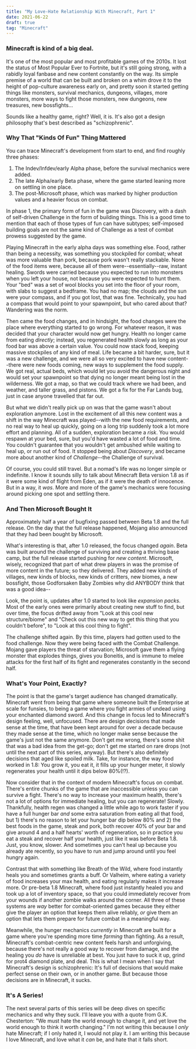 ```yaml
---
title: "My Love-Hate Relationship With Minecraft, Part 1"
date: 2021-06-22
draft: true
tag: "Minecraft"
---
```


### Minecraft is kind of a big deal.
It's one of the most popular and most profitable games of the 2010s. It lost the status of Most Popular Ever to Fortnite, but it's still going strong, with a rabidly loyal fanbase and new content constantly on the way. Its simple premise of a world that can be built and broken on a whim drove it to the height of pop-culture awareness early on, and pretty soon it started getting things like monsters, survival mechanics, dungeons, villages, more monsters, more ways to fight those monsters, new dungeons, new treasures, new bossfights...

Sounds like a healthy game, right? Well, it is. It's also got a design philosophy that's best described as "schizophrenic".

### Why That "Kinds Of Fun" Thing Mattered
You can trace Minecraft's development from start to end, and find roughly three phases:
1. The Indev/Infdev/early Alpha phase, before the survival mechanics were added.
2. The late Alpha/early Beta phase, where the game started leaning more on settling in one place.
3. The post-Microsoft phase, which was marked by higher production values and a heavier focus on combat.

In phase 1, the primary form of fun in the game was Discovery, with a dash of self-driven Challenge in the form of building things. This is a good time to mention that each of those types of fun can have subtypes; self-imposed building goals are not the same kind of Challenge as a test of combat prowess suggested by the game.

Playing Minecraft in the early alpha days was something else. Food, rather than being a necessity, was something you stockpiled for combat; wheat was more valuable than pork, because pork wasn't really stackable. None of the food items were, because all of them were--essentially--raw, instant healing. Swords were carried because you expected to run into monsters when you left your house, not because you were expected to hunt them. Your "bed" was a set of wool blocks you set into the floor of your room, with slabs to suggest a bedframe. You had no map; the clouds and the sun were your compass, and if you got lost, that was fine. Technically, you had a compass that would point to your spawnpoint, but who cared about that? Wandering was the norm.

Then came the food changes, and in hindsight, the food changes were the place where everything started to go wrong. For whatever reason, it was decided that your character would now get hungry. Health no longer came from eating *directly*; instead, you regenerated health slowly as long as your food bar was above a certain value. You could now stack food, keeping massive stockpiles of any kind of meal. Life became a bit harder, sure, but it was a new challenge, and we were all so very excited to have new content--there were new foods coming, new ways to supplement the food supply. We got real, actual beds, which would let you avoid the dangerous night and would set your spawnpoint so that dying no longer meant being lost in the wilderness. We got a map, so that we could track where we had been, and weather, and taller grass, and pistons. We got a fix for the Far Lands bug, just in case anyone travelled that far out.

But what we didn't really pick up on was that the game wasn't about exploration anymore. Lost in the excitement of all this new content was a shift in the way Minecraft was played--with the new food requirements, and no real way to heal up quickly, going on a long trip suddenly took a lot more effort and planning. All of a sudden, exploration became a *risk*. You would respawn at your bed, sure, but you'd have wasted a lot of food and time. You couldn't guarantee that you wouldn't get ambushed while waiting to heal up, or run out of food. It stopped being about *Discovery*, and became more about another kind of *Challenge*--the Challenge of survival.

Of course, you could still travel. But a nomad's life was no longer simple or indefinite. I know it sounds silly to talk about Minecraft Beta version 1.8 as if it were some kind of flight from Eden, as if it were the death of innocence. But in a way, it *was*. More and more of the game's mechanics were focusing around picking one spot and settling there.

### And Then Microsoft Bought It
Approximately half a year of bugfixing passed between Beta 1.8 and the full release. On the day that the full release happened, Mojang also announced that they had been bought by Microsoft.

What's interesting is that, after 1.0 released, the focus changed *again*. Beta was built around the challenge of surviving and creating a thriving base camp, but the full release started pushing for *new content*. Microsoft, wisely, recognized that part of what drew players in was the promise of more content in the future; so they delivered. They added new kinds of villages, new kinds of blocks, new kinds of critters, new biomes, a new bossfight, those Godforsaken Baby Zombies why did ANYBODY think that was a good idea--

Look, the point is, updates after 1.0 started to look like *expansion packs*. Most of the early ones were primarily about creating new stuff to find, but over time, the focus drifted away from "Look at this cool new structure/biome" and "Check out this new way to get this thing that you couldn't before", to "Look at this cool thing to fight".

The challenge shifted again. By this time, players had gotten used to the food challenge. Now they were being faced with the Combat Challenge. Mojang gave players the threat of starvation; Microsoft gave them a flying monster that explodes things, gives you Boneitis, and is immune to melee attacks for the first half of its fight and regenerates constantly in the second half. 

### What's Your Point, Exactly?
The point is that the game's target audience has changed dramatically. Minecraft went from being that game where someone built the Enterprise at scale for funsies, to being a game where you fight armies of undead using your enchanted diamond sword. And this change in focus led to Minecraft's design feeling, well, unfocused. There are design decisions that made sense at the time, that have been kept around for over a decade because they made sense at the time, which no longer make sense because the game's just not the same anymore. Don't get me wrong, there's some shit that was a bad idea from the get-go; don't get me started on rare drops (not until the next part of this series, anyway). But there's also definitely decisions that aged like spoiled milk. Take, for instance, the way food worked in 1.8: You grow it, you eat it, it fills up your hunger meter, it slowly regenerates your health until it dips below 80%(!?).

Now consider that in the context of modern Minecraft's focus on combat. There's entire chunks of the game that are inaccessible unless you can survive a fight. There's no way to increase your maximum health, there's not a lot of options for immediate healing, but you can regenerate! Slowly. Thankfully, health regen was changed a little while ago to work faster if you have a full hunger bar *and* some extra saturation from eating all that food, but 1) there's no reason to let your hunger bar dip below 80% and 2) the best foods in the game, steak and pork, both recover 40% of your bar and give around 4 and a half hearts' worth of regeneration, so in practice you eat a steak and recover half your health, just like it was before Beta 1.8. Just, you know, slower. And sometimes you can't heal up because you already ate recently, so you have to run and jump around until you feel hungry again.

Contrast that with something like Breath of the Wild, where food instantly heals you and sometimes grants a buff. Or Valheim, where eating a variety of food increases your max health, and eating regularly makes it increase more. Or pre-beta 1.8 Minecraft, where food just instantly healed you and took up a lot of inventory space, so that you could immediately recover from your wounds if another zombie walks around the corner. All three of these systems are *way* better for combat-oriented games because they either give the player an option that keeps them alive reliably, *or* give them an option that lets them prepare for future combat in a meaningful way. 

Meanwhile, the hunger mechanics *currently* in Minecraft are built for a game where you're spending more time *farming* than fighting. As a result, Minecraft's combat-centric new content feels harsh and unforgiving, because there's not really a good way to recover from damage, and the healing you *do* have is unreliable at best. You just have to suck it up, grind for prot4 diamond plate, and deal. This is what I mean when I say that Minecraft's design is schizophrenic: It's full of decisions that would make perfect sense on their own, or in another game. But because those decisions are in Minecraft, it sucks.

### It's A Series!
The next several parts of this series will be deep dives on specific mechanics and why they suck. I'll leave you with a quote from G.K. Chesterton: "We must hate the world enough to change it, and yet love the world enough to think it worth changing." I'm not writing this because I *only* hate Minecraft; if I only hated it, I would not play it. I am writing this because I love Minecraft, and love what it *can* be, and hate that it falls short.